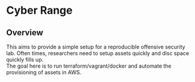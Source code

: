 # Cyber Range 
## Overview
This aims to provide a simple setup for a reproducible offensive security lab.  Often times, 
researchers need to setup assets quickly and disc space quickly fills up.  
The goal here is to run terraform/vagrant/docker and automate the provisioning of assets in 
AWS.  

